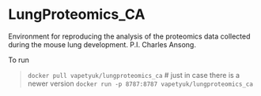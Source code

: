 # LungProteomics_CA
Environment for reproducing the analysis of the proteomics data collected during the mouse lung development. P.I. Charles Ansong.

To run
> `docker pull vapetyuk/lungproteomics_ca` # just in case there is a newer version
> `docker run -p 8787:8787 vapetyuk/lungproteomics_ca`
